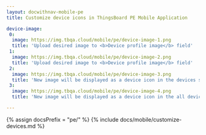 ```yaml
---
layout: docwithnav-mobile-pe
title: Customize device icons in ThingsBoard PE Mobile Application

device-image:
 0:
  image: https://img.tbqa.cloud/mobile/pe/device-image-1.png
  title: 'Upload desired image to <b>Device profile image</b> field'
 1:
  image: https://img.tbqa.cloud/mobile/pe/device-image-2.png
  title: 'Upload desired image to <b>Device profile image</b> field'
 2:
  image: https://img.tbqa.cloud/mobile/pe/device-image-3.png
  title: 'New image will be displayed as a device icon in the devices screen instead of default placeholder'
 3:
  image: https://img.tbqa.cloud/mobile/pe/device-image-4.png
  title: 'New image will be displayed as a device icon in the all devices screen instead of default placeholder'

---
```


{% assign docsPrefix = "pe/" %}
{% include docs/mobile/customize-devices.md %}
